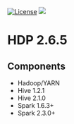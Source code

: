 [![License](https://img.shields.io/badge/license-Apache%202-blue.svg)](LICENSE)
[![](https://images.microbadger.com/badges/image/dongjoon/hdp2.6.5.0-292.svg)](https://microbadger.com/images/dongjoon/hdp2.6.5.0-292)

HDP 2.6.5
=========

## Components

* Hadoop/YARN
* Hive 1.2.1
* Hive 2.1.0
* Spark 1.6.3+
* Spark 2.3.0+
